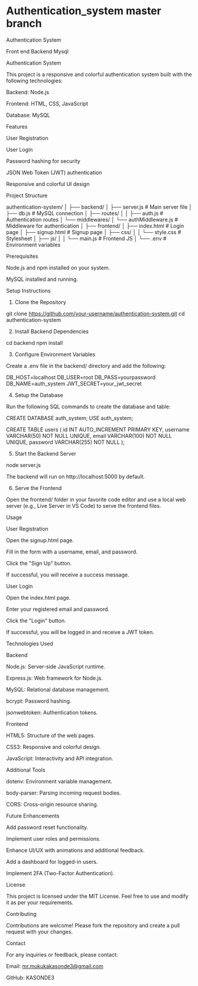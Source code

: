 # Authentication_system master branch 
Authentication System 

Front end 
Backend 
Mysql 

Authentication System

This project is a responsive and colorful authentication system built with the following technologies:

Backend: Node.js

Frontend: HTML, CSS, JavaScript

Database: MySQL

Features

User Registration

User Login

Password hashing for security

JSON Web Token (JWT) authentication

Responsive and colorful UI design

Project Structure

authentication-system/
│
├── backend/
│   ├── server.js        # Main server file
│   ├── db.js            # MySQL connection
│   ├── routes/
│   │   ├── auth.js      # Authentication routes
│   └── middlewares/
│       └── authMiddleware.js # Middleware for authentication
│
├── frontend/
│   ├── index.html       # Login page
│   ├── signup.html      # Signup page
│   ├── css/
│   │   └── style.css    # Stylesheet
│   ├── js/
│   │   └── main.js      # Frontend JS
│
└── .env                 # Environment variables

Prerequisites

Node.js and npm installed on your system.

MySQL installed and running.

Setup Instructions

1. Clone the Repository

git clone https://github.com/your-username/authentication-system.git
cd authentication-system

2. Install Backend Dependencies

cd backend
npm install

3. Configure Environment Variables

Create a .env file in the backend/ directory and add the following:

DB_HOST=localhost
DB_USER=root
DB_PASS=yourpassword
DB_NAME=auth_system
JWT_SECRET=your_jwt_secret

4. Setup the Database

Run the following SQL commands to create the database and table:

CREATE DATABASE auth_system;
USE auth_system;

CREATE TABLE users (
    id INT AUTO_INCREMENT PRIMARY KEY,
    username VARCHAR(50) NOT NULL UNIQUE,
    email VARCHAR(100) NOT NULL UNIQUE,
    password VARCHAR(255) NOT NULL
);

5. Start the Backend Server

node server.js

The backend will run on http://localhost:5000 by default.

6. Serve the Frontend

Open the frontend/ folder in your favorite code editor and use a local web server (e.g., Live Server in VS Code) to serve the frontend files.

Usage

User Registration

Open the signup.html page.

Fill in the form with a username, email, and password.

Click the "Sign Up" button.

If successful, you will receive a success message.

User Login

Open the index.html page.

Enter your registered email and password.

Click the "Login" button.

If successful, you will be logged in and receive a JWT token.

Technologies Used

Backend

Node.js: Server-side JavaScript runtime.

Express.js: Web framework for Node.js.

MySQL: Relational database management.

bcrypt: Password hashing.

jsonwebtoken: Authentication tokens.

Frontend

HTML5: Structure of the web pages.

CSS3: Responsive and colorful design.

JavaScript: Interactivity and API integration.

Additional Tools

dotenv: Environment variable management.

body-parser: Parsing incoming request bodies.

CORS: Cross-origin resource sharing.

Future Enhancements

Add password reset functionality.

Implement user roles and permissions.

Enhance UI/UX with animations and additional feedback.

Add a dashboard for logged-in users.

Implement 2FA (Two-Factor Authentication).

License

This project is licensed under the MIT License. Feel free to use and modify it as per your requirements.

Contributing

Contributions are welcome! Please fork the repository and create a pull request with your changes.

Contact

For any inquiries or feedback, please contact:

Email: mr.mukukakasonde3@gmail.com

GitHub: KASONDE3

